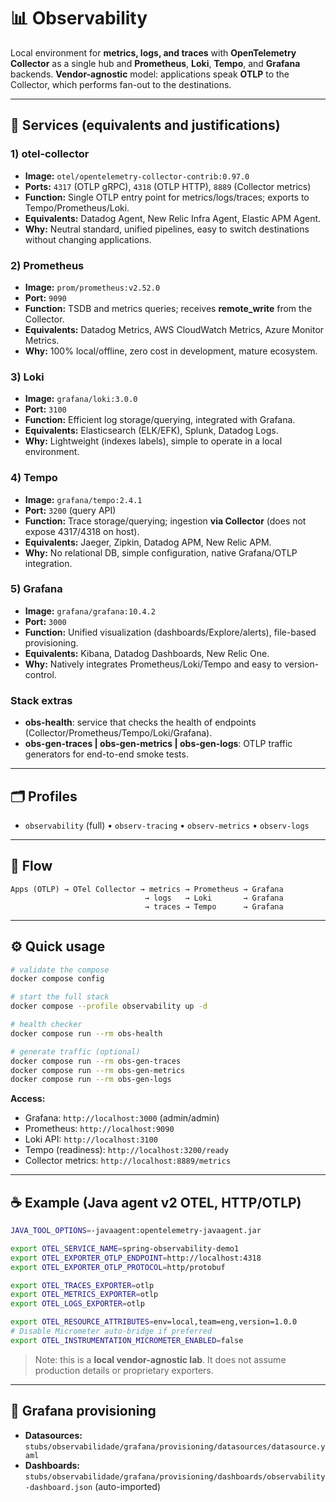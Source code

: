 # 📊 Observability

Local environment for **metrics, logs, and traces** with **OpenTelemetry Collector** as a single hub and **Prometheus**, **Loki**, **Tempo**, and **Grafana** backends. **Vendor-agnostic** model: applications speak **OTLP** to the Collector, which performs fan-out to the destinations.

---

## 🚀 Services (equivalents and justifications)

### 1) otel-collector
- **Image:** `otel/opentelemetry-collector-contrib:0.97.0`
- **Ports:** `4317` (OTLP gRPC), `4318` (OTLP HTTP), `8889` (Collector metrics)
- **Function:** Single OTLP entry point for metrics/logs/traces; exports to Tempo/Prometheus/Loki.
- **Equivalents:** Datadog Agent, New Relic Infra Agent, Elastic APM Agent.
- **Why:** Neutral standard, unified pipelines, easy to switch destinations without changing applications.

### 2) Prometheus
- **Image:** `prom/prometheus:v2.52.0`
- **Port:** `9090`
- **Function:** TSDB and metrics queries; receives **remote_write** from the Collector.
- **Equivalents:** Datadog Metrics, AWS CloudWatch Metrics, Azure Monitor Metrics.
- **Why:** 100% local/offline, zero cost in development, mature ecosystem.

### 3) Loki
- **Image:** `grafana/loki:3.0.0`
- **Port:** `3100`
- **Function:** Efficient log storage/querying, integrated with Grafana.
- **Equivalents:** Elasticsearch (ELK/EFK), Splunk, Datadog Logs.
- **Why:** Lightweight (indexes labels), simple to operate in a local environment.

### 4) Tempo
- **Image:** `grafana/tempo:2.4.1`
- **Port:** `3200` (query API)
- **Function:** Trace storage/querying; ingestion **via Collector** (does not expose 4317/4318 on host).
- **Equivalents:** Jaeger, Zipkin, Datadog APM, New Relic APM.
- **Why:** No relational DB, simple configuration, native Grafana/OTLP integration.

### 5) Grafana
- **Image:** `grafana/grafana:10.4.2`
- **Port:** `3000`
- **Function:** Unified visualization (dashboards/Explore/alerts), file-based provisioning.
- **Equivalents:** Kibana, Datadog Dashboards, New Relic One.
- **Why:** Natively integrates Prometheus/Loki/Tempo and easy to version-control.

### Stack extras
- **obs-health**: service that checks the health of endpoints (Collector/Prometheus/Tempo/Loki/Grafana).
- **obs-gen-traces | obs-gen-metrics | obs-gen-logs**: OTLP traffic generators for end-to-end smoke tests.

---

## 🗂 Profiles
- `observability` (full) • `observ-tracing` • `observ-metrics` • `observ-logs`

---

## 🔌 Flow

```
Apps (OTLP) → OTel Collector → metrics → Prometheus → Grafana
                              → logs   → Loki       → Grafana
                              → traces → Tempo      → Grafana
```

---

## ⚙️ Quick usage

```bash
# validate the compose
docker compose config

# start the full stack
docker compose --profile observability up -d

# health checker
docker compose run --rm obs-health

# generate traffic (optional)
docker compose run --rm obs-gen-traces
docker compose run --rm obs-gen-metrics
docker compose run --rm obs-gen-logs
```

**Access:**
- Grafana: `http://localhost:3000` (admin/admin)
- Prometheus: `http://localhost:9090`
- Loki API: `http://localhost:3100`
- Tempo (readiness): `http://localhost:3200/ready`
- Collector metrics: `http://localhost:8889/metrics`

---

## ☕ Example (Java agent v2 OTEL, HTTP/OTLP)

```bash
JAVA_TOOL_OPTIONS=-javaagent:opentelemetry-javaagent.jar

export OTEL_SERVICE_NAME=spring-observability-demo1
export OTEL_EXPORTER_OTLP_ENDPOINT=http://localhost:4318
export OTEL_EXPORTER_OTLP_PROTOCOL=http/protobuf

export OTEL_TRACES_EXPORTER=otlp
export OTEL_METRICS_EXPORTER=otlp
export OTEL_LOGS_EXPORTER=otlp

export OTEL_RESOURCE_ATTRIBUTES=env=local,team=eng,version=1.0.0
# Disable Micrometer auto-bridge if preferred
export OTEL_INSTRUMENTATION_MICROMETER_ENABLED=false
```

> Note: this is a **local vendor-agnostic lab**. It does not assume production details or proprietary exporters.

---

## 📁 Grafana provisioning

- **Datasources:** `stubs/observabilidade/grafana/provisioning/datasources/datasource.yaml`
- **Dashboards:** `stubs/observabilidade/grafana/provisioning/dashboards/observability-dashboard.json` (auto-imported)  
